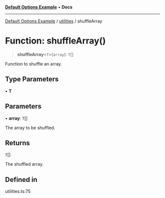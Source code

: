 [**Default Options Example**](../../README.md) • **Docs**

***

[Default Options Example](../../modules.md) / [utilities](../README.md) / shuffleArray

# Function: shuffleArray()

> **shuffleArray**\<`T`\>(`array`): `T`[]

Function to shuffle an array.

## Type Parameters

• **T**

## Parameters

• **array**: `T`[]

The array to be shuffled.

## Returns

`T`[]

The shuffled array.

## Defined in

utilities.ts:75
